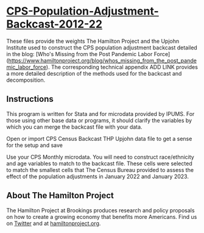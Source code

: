 # [**CPS-Population-Adjustment-Backcast-2012-22**](https://www.hamiltonproject.org/blog/whos_missing_from_the_post_pandemic_labor_force)

These files provide the weights The Hamilton Project and the Upjohn Institute used to construct the CPS population adjustment backcast detailed in the blog: [Who's Missing from the Post Pandemic Labor Force] (https://www.hamiltonproject.org/blog/whos_missing_from_the_post_pandemic_labor_force). The corresponding technical appendix ADD LINK provides a more detailed description of the methods used for the backcast and decomposition.



## Instructions

This program is written for Stata and for microdata provided by IPUMS. For those using other base data or programs, it should clarify the variables by which you can merge the backcast file with your data.

Open or import CPS Census Backcast THP Upjohn data file to get a sense for the setup and save

Use your CPS Monthly microdata. You will need to construct race/ethnicity and age variables to match to the backcast file. These cells were selected to match the smallest cells that The Census Bureau provided to assess the effect of the population adjustments in January 2022 and January 2023.


## About The Hamilton Project

The Hamilton Project at Brookings produces research and policy proposals on how to create a growing economy that benefits more Americans. Find us on [Twitter](https://twitter.com/hamiltonproj) and at [hamiltonproject.org](hamiltonproject.org).



